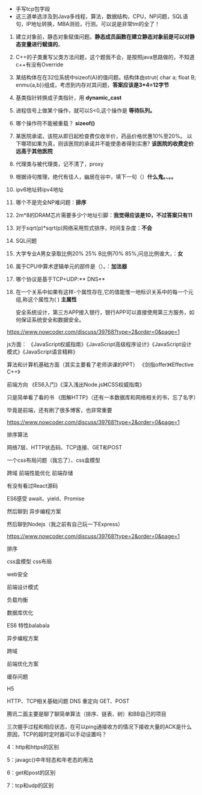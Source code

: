- 手写tcp包字段
- 这三道单选涉及到Java多线程，算法，数据结构，CPU，NP问题，SQL语句，IP地址转换，MBA测验，行测。可以说是非常tm的全了！

1. 建立对象前，静态对象赋值问题。**静态成员函数在建立静态对象前是可以对静态变量进行赋值的**。

2. C++的子类重写父类方法问题，这个题我不会，是按照java思路做的，不知道c++有没有Override

3. 某结构体在在32位系统中sizeof(A)的值问题。结构体由strut{ char a; float B; enmu{a,b}}组成，考虑到内存对其问题，**答案应该是3\*4=12字节**

4. 基类指针转换成子类指针，用  **dynamic_cast**

5. 进程信号上做某个操作，就可以S<0,这个操作是 **等待队列。**

6. 哪个操作符不能被重载？ **sizeof()**

7. 某医院承诺，该院从即日起检查费仅收半价，药品价格优惠10%至20%。
     以下哪项如果为真，则该医院的承诺并不能使患者得到实惠? **该医院的收费定价远高于其他医院**

8. 代理类与被代理类，记不清了，proxy

9. 根据诗句推理，绝代有佳人，幽居在谷中，填下一句（）**什么鬼。、。。**

10. ipv6地址转ipv4地址

11. 哪个不是完全NP难问题：**排序**

12. 2m*8的DRAM芯片需要多少个地址引脚：**我觉得应该是10，不过答案只有11**

13. 对于sqrt(p)*sqrt(p)网络采用剪式排序，时间复杂度：**不会**

14. SQL问题

15. 大学专业A男女录取比例20% 25% B比例70% 85%,问总比例谁大，：**女**

16. 属于CPU中算术逻辑单元的部件是（）。：**加法器**

17. 哪个协议是基于TCP+UDP:** DNS**

18. 在一个关系中如果有这样-个属性存在,它的值能惟一地标识关系中的每一个元组,称这个属性为( ) **主属性**

    安全系统设计，第三方APP接入银行，银行APP可以直接使用第三方服务，如何保证系统安全和数据安全。

https://www.nowcoder.com/discuss/39768?type=2&order=0&page=1

js方面：
《JavaScript权威指南》《JavaScript高级程序设计》《JavaScript设计模式》《JavaScript语言精粹》 

算法和计算机基础方面（其实主要看了老师讲课的PPT）
《剑指offer》《Effective C++》 

前端方向
《ES6入门》《深入浅出Node.js》《CSS权威指南》 

只是简单看了看的书
《图解HTTP》（还有一本数据库和网络相关的书，忘了名字） 

毕竟是前端，还有刷了很多博客，也非常重要

https://www.nowcoder.com/discuss/39768?type=2&order=0&page=1

排序算法 

网络7层、HTTP状态码、TCP连接、GET和POST 

一个css布局问题（我忘了）、css盒模型 

跨域 前端性能优化 前端存储 

有没有看过React源码 

ES6感受 await、yield、Promise 

然后聊到 异步编程方案 

然后聊到Nodejs（我之前有自己玩一下Express）

https://www.nowcoder.com/discuss/39768?type=2&order=0&page=1

排序 

css盒模型 css布局 

web安全 

前端设计模式 

负载均衡 

数据库优化 

ES6 特性balabala 

异步编程方案 

跨域 

前端优化方案 

缓存问题 

H5 

HTTP、TCP相关基础问题 DNS 重定向 GET、POST

腾讯二面主要是聊了聊简单算法（排序、链表、树）和BB自己的项目

三次握手过程和相应状态，在可以ping通接收方的情况下接收大量的ACK是什么原因，TCP的超时定时器可以手动设置吗？

4：http和https的区别

5：javagc()中年轻态和年老态的用法

6：get和post的区别

7：tcp和udp的区别